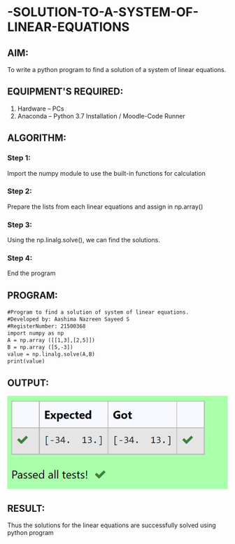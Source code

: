 # -SOLUTION-TO-A-SYSTEM-OF-LINEAR-EQUATIONS
## AIM:
To write a python program to find a solution of a system of linear equations.

## EQUIPMENT'S REQUIRED:
1. 	Hardware – PCs
2. 	Anaconda – Python 3.7 Installation / Moodle-Code Runner

## ALGORITHM:
### Step 1: 
Import the numpy module to use the built-in functions for calculation
### Step 2: 
Prepare the lists from each linear equations and assign in np.array()
### Step 3: 
Using the np.linalg.solve(), we can find the solutions.
### Step 4: 
End the program

## PROGRAM:
```
#Program to find a solution of system of linear equations.
#Developed by: Aashima Nazreen Sayeed S
#RegisterNumber: 21500368
import numpy as np
A = np.array ([[1,3],[2,5]])
B = np.array ([5,-3])
value = np.linalg.solve(A,B)
print(value)
```

## OUTPUT:
![OUTPUT](./output01.png)

## RESULT: 
Thus the solutions for the linear equations are successfully solved using python program

